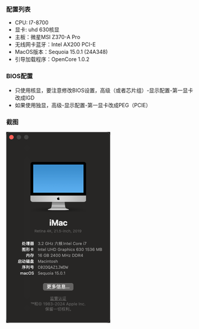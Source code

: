 ### 配置列表
* CPU: I7-8700
* 显卡: uhd 630核显
* 主板：微星MSI Z370-A Pro
* 无线网卡蓝牙：Intel AX200 PCI-E
* MacOS版本：Sequoia 15.0.1 (24A348)
* 引导加载程序：OpenCore 1.0.2

### BIOS配置
- 只使用核显，要注意修改BIOS设置，高级（或者芯片组）-显示配置-第一显卡改成IGD
- 如果使用独显，高级-显示配置-第一显卡改成PEG（PCIE）

### 截图
![关于本机](screenshot/mac_info.png)
